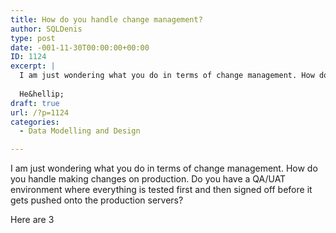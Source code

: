 ```yaml
---
title: How do you handle change management?
author: SQLDenis
type: post
date: -001-11-30T00:00:00+00:00
ID: 1124
excerpt: |
  I am just wondering what you do in terms of change management. How do you handle making changes on production. Do you have a QA/UAT environment where everything is tested first and then signed off before it gets pushed onto the production servers?
  
  He&hellip;
draft: true
url: /?p=1124
categories:
  - Data Modelling and Design

---
```

I am just wondering what you do in terms of change management. How do you handle making changes on production. Do you have a QA/UAT environment where everything is tested first and then signed off before it gets pushed onto the production servers?

Here are 3